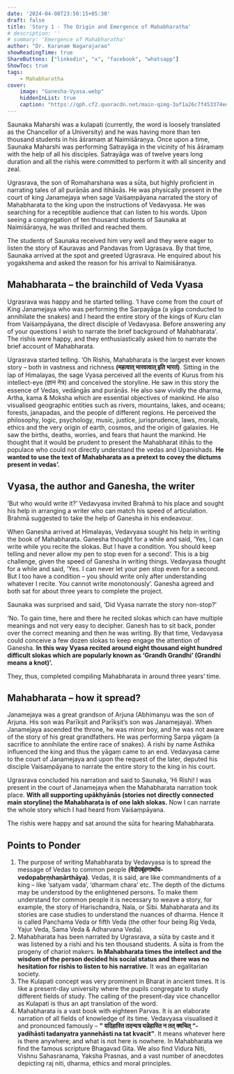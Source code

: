 ```yaml
---
date: '2024-04-08T23:50:15+05:30'
draft: false
title: 'Story 1 - The Origin and Emergence of Mahabharatha'
# description: ''
# summary: 'Emergence of Mahabharatha'
author: "Dr. Karanam Nagarajarao"
showReadingTime: true
ShareButtons: ["linkedin", "x", "facebook", "whatsapp"]
ShowToc: true
tags: 
    - Mahabharatha
cover:
    image: "Ganesha-Vyasa.webp"
    hiddenInList: true
    caption: "https://qph.cf2.quoracdn.net/main-qimg-3af1a26c7f453374ed0512f8bd326bf1-pjlq"
---
```


Saunaka Maharshi was a kulapati (currently, the word is loosely translated as the Chancellor of a University) and he was having more than ten thousand students in his āśramaṃ at Naimiśāraṇya. Once upon a time, Saunaka Maharshi was performing Satrayāga in the vicinity of his āśramaṃ with the help of all his disciples. Satrayāga was of twelve years long duration and all the rishis were committed to perform it with all sincerity and zeal.

Ugrasrava, the son of Romaharshana was a sūta, but highly proficient in narrating tales of all purāṇās and itihāsās. He was physically present in the court of king Janamejaya when sage Vaiśaṃpāyana narrated the story of Mahabharata to the king upon the instructions of Vedavyasa. He was searching for a receptible audience that can listen to his words. Upon seeing a congregation of ten thousand students of Saunaka at Naimiśāraṇya, he was thrilled and reached them.

The students of Saunaka received him very well and they were eager to listen the story of Kauravas and Pandavas from Ugrasava. By that time, Saunaka arrived at the spot and greeted Ugrasrava. He enquired about his yogakshema and asked the reason for his arrival to Naimiśāraṇya.

## **Mahabharata – the brainchild of Veda Vyasa**

Ugrasrava was happy and he started telling. ‘I have come from the court of King Janamejaya who was performing the Sarpayāga (a yāga conducted to annihilate the snakes) and I heard the entire story of the kings of Kuru clan from Vaiśaṃpāyana, the direct disciple of Vedavyasa. Before answering any of your questions I wish to narrate the brief background of Mahabharata’. The rishis were happy, and they enthusiastically asked him to narrate the brief account of Mahabharata.

Ugrasrava started telling. ‘Oh Rishis, Mahabharata is the largest ever known story – both in vastness and richness  **(महत्वात् भारवत्वात् इति भारतं)**. Sitting in the lap of Himalayas, the sage Vyasa perceived all the events of Kurus from his intellect-eye (ज्ञान नेत्र) and conceived the storyline. He saw in this story the essence of Vedas, vedāngās and purāṇās. He also saw vividly the dharma, Artha, kama & Moksha which are essential objectives of mankind. He also visualised geographic entities such as rivers, mountains, lakes, and oceans; forests, janapadas, and the people of different regions. He perceived the philosophy, logic, psychology, music, justice, jurisprudence, laws, morals, ethics and the very origin of earth, cosmos, and the origin of galaxies. He saw the births, deaths, worries, and fears that haunt the mankind. He thought that it would be prudent to present the Mahabharat itihās to the populace who could not directly understand the vedas and Upanishads. **He wanted to use the text of Mahabharata as a pretext to covey the dictums present in vedas’.**

## **Vyasa, the author and Ganesha, the writer**

‘But who would write it?’ Vedavyasa invited Brahmā to his place and sought his help in arranging a writer who can match his speed of articulation. Brahmā suggested to take the help of Ganesha in his endeavour.

When Ganesha arrived at Himalayas, Vedavyasa sought his help in writing the book of Mahabharata. Ganesha thought for a while and said, ‘Yes, I can write while you recite the slokas. But I have a condition. You should keep telling and never allow my pen to stop even for a second’. This is a big challenge, given the speed of Ganesha in writing things. Vedavyasa thought for a while and said, ‘Yes. I can never let your pen stop even for a second. But I too have a condition – you should write only after understanding whatever I recite. You cannot write monotonously’. Ganesha agreed and both sat for about three years to complete the project.

Saunaka was surprised and said, ‘Did Vyasa narrate the story non-stop?’

‘No. To gain time, here and there he recited slokas which can have multiple meanings and not very easy to decipher. Ganesh has to sit back, ponder over the correct meaning and then he was writing. By that time, Vedavyasa could conceive a few dozen slokas to keep engage the attention of Ganesha. **In this way Vyasa recited around eight thousand eight hundred difficult slokas which are popularly known as ‘Grandh Grandhi’ (Grandhi means a knot)’.**

They, thus, completed compiling Mahabharata in around three years’ time.

## **Mahabharata – how it spread?**

Janamejaya was a great grandson of Arjuna (Abhimanyu was the son of Arjuna. His son was Parīkṣit and Parīkṣit’s son was Janamejaya). When Janamejaya ascended the throne, he was minor boy, and he was not aware of the story of his great grandfathers. He was performing Sarpa yāgaṃ (a sacrifice to annihilate the entire race of snakes). A rishi by name Asthika influenced the king and thus the yāgaṃ came to an end. Vedavyasa came to the court of Janamejaya and upon the request of the later, deputed his disciple Vaiśaṃpāyana to narrate the entire story to the king in his court.

Ugrasrava concluded his narration and said to Saunaka, ‘Hi Rishi! I was present in the court of Janamejaya when the Mahabharata narration took place.  **With all supporting upākhyānās (stories not directly connected main storyline) the Mahabharata is of one lakh slokas.**  Now I can narrate the whole story which I had heard from Vaiśaṃpāyana.

The rishis were happy and sat around the sūta for hearing Mahabharata.

## **Points to Ponder**

1.  The purpose of writing Mahabharata by Vedavyasa is to spread the message of Vedas to common people  **(वेदोपबृंहणार्थाय- vedopabṛṃhaṇārthāya)**. Vedas, it is said, are like commandments of a king – like ‘satyam vada’, ‘dharmam chara’ etc. The depth of the dictums may be understood by the enlightened persons. To make them understand for common people it is necessary to weave a story, for example, the story of Harischandra, Nala, or Sibi. Mahabharata and its stories are case studies to understand the nuances of dharma. Hence it is called Panchama Veda or fifth Veda (the other four being Rig Veda, Yajur Veda, Sama Veda & Adharvana Veda).
2.  Mahabharata has been narrated by Ugrasrava, a sūta by caste and it was listened by a rishi and his ten thousand students. A sūta is from the progeny of chariot makers.  **In Mahabharata times the intellect and the wisdom of the person decided his social status and there was no hesitation for rishis to listen to his narrative.**  It was an egalitarian society.
3.  The Kulapati concept was very prominent in Bharat in ancient times. It is like a present-day university where the pupils congregate to study different fields of study. The calling of the present-day vice chancellor as Kulapati is thus an apt translation of the word.
4.  Mahabharata is a vast book with eighteen Parvas. It is an elaborate narration of all fields of knowledge of its time. Vedavyasa visualised it and pronounced famously –  **” यदिहास्ति तदन्यत्र यन्नेहास्ति न तत् क्वचित् “- yadihāsti tadanyatra yannehāsti na tat kvacit”**. It means whatever here is there anywhere; and what is not here is nowhere. In Mahabharata we find the famous scripture Bhagavad Gita. We also find Vidura Niti, Vishnu Sahasranama, Yaksha Prasnas, and a vast number of anecdotes depicting raj niti, dharma, ethics and moral principles.